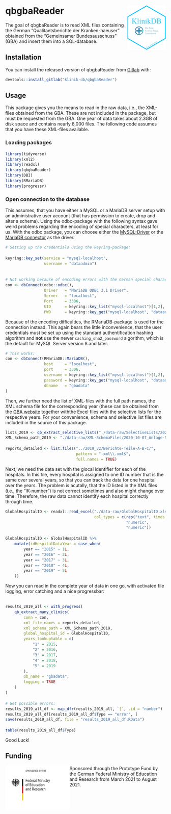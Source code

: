 
<!-- README.md is generated from README.Rmd. Please edit that file -->

# qbgbaReader <img src='man/figures/logo.png' align="right" height="139" />

<!-- badges: start -->
<!-- badges: end -->

The goal of qbgbaReader is to read XML files containing the German
“Qualitaetsberichte der Kranken-haeuser” obtained from the “Gemeinsamer
Bundesausschuss” (GBA) and insert them into a SQL-database.

## Installation

You can install the released version of qbgbaReader from
[Gitlab](https://gitlab.com/klinik-db/qbgbaReader) with:

``` r
devtools::install_gitlab("klinik-db/qbgbaReader")
```

## Usage

This package gives you the means to read in the raw data, i.e., the
XML-files obtained from the GBA. These are not included in the package,
but must be requested from the GBA. One year of data takes about 2.3GB
of disk space and contains nearly 8,000 files. The following code
assumes that you have these XML-files available.

### Loading packages

``` r
library(tidyverse)
library(xml2)
library(readxl)
library(qbgbaReader)
library(DBI)
library(RMariaDB)
library(progressr)
```

### Open connection to the database

This assumes, that you have either a MySQL or a MariaDB server setup
with an administrative user account (that has permission to create, drop
and alter a schema). Using the odbc-package with the following syntax
gave weird problems regarding the encoding of special characters, at
least for us. With the odbc package, you can choose either the
[MySQL-Driver](https://dev.mysql.com/downloads/connector/odbc/) or the
[MariaDB connector](https://mariadb.com/downloads/#connectors) as the
driver.

``` r
# Setting up the credentials using the keyring-package:

keyring::key_set(service = "mysql-localhost",
                 username = "dataadmin")


# Not working because of encoding errors with the German special characters:
con <- dbConnect(odbc::odbc(),
                 Driver   = "MariaDB ODBC 3.1 Driver",
                 Server   = "localhost",
                 Port     = 3306,
                 UID      = keyring::key_list("mysql-localhost")[1,2],
                 PWD      = keyring::key_get("mysql-localhost", "dataadmin"))
```

Because of the encoding difficulties, the RMariaDB-package is used for
the connection instead. This again bears the little inconvenience, that
the user credentials must be set up using the standard authentification
hashing algorithm and **not** use the newer `caching_sha2_password`
algorithm, which is the default for MySQL Server version 8 and later.

``` r
# This works:
con <- dbConnect(RMariaDB::MariaDB(),
                 host     = "localhost",
                 port     = 3306,
                 username = keyring::key_list("mysql-localhost")[1,2],
                 password = keyring::key_get("mysql-localhost", "dataadmin"),
                 dbname   = "gbadata"
)
```

Then, we further need the list of XML-files with the full path names,
the XML schema file for the corresponding year (these can be obtained
from the [GBA
website](https://www.g-ba.de/themen/qualitaetssicherung/datenerhebung-zur-qualitaetssicherung/datenerhebung-qualitaetsbericht/servicedateien/)
together withthe Excel files with the selective lists for the respective
years. For your convenience, schema and selective list files are
included in the source of this package.

``` r
lists_2019 <- qb_extract_selective_lists("./data-raw/SelectiveLists/2020-04-01_Anlage-4_Qb-R_Auswahllisten_BJ-2019.xlsx")
XML_Schema_path_2019 <- "./data-raw/XML-SchemaFiles/2020-10-07_Anlage-5_XML_Schema-BJ-2019.xsd"

reports_detailed <- list.files("../2019_v2/Berichte-Teile-A-B-C/", 
                               pattern = "-xml\\.xml$", 
                               full.names = TRUE)
```

Next, we need the data set with the glocal identifier for each of the
hospitals. In this file, every hospital is assigned to one ID number
that is the same over several years, so that you can track the data for
one hospital over the years. The problem is acutally, that the ID listed
in the XML files (i.e., the “IK-number”) is not correct sometimes and
also might change over time. Therefore, the raw data cannot identify
each hospital correctly through time.

``` r
GlobalHospitalID <- readxl::read_excel("./data-raw/GlobalHospitalID.xlsx",
                                       col_types = c(rep("text", times = 9),
                                                     "numeric",
                                                     "numeric"))

GlobalHospitalID <- GlobalHospitalID %>%
    mutate(idHospitalDataYear = case_when(
        year == "2015" ~ 1L,
        year == "2016" ~ 2L,
        year == "2017" ~ 3L,
        year == "2018" ~ 4L,
        year == "2019" ~ 5L
    ))
```

Now you can read in the complete year of data in one go, with activated
file logging, error catching and a nice progressbar:

``` r

results_2019_all <- with_progress(
    qb_extract_many_clinics(
        conn = con,
        xml_file_names = reports_detailed,
        xml_schema_path = XML_Schema_path_2019,
        global_hospital_id = GlobalHospitalID,
        years_lookuptable = c(
            "1" = 2015,
            "2" = 2016,
            "3" = 2017,
            "4" = 2018,
            "5" = 2019
        ),
        db_name = "gbadata",
        logging = TRUE
    )
)

# Get possible errors:
results_2019_all_df <- map_dfr(results_2019_all, `[`, .id = "number")
results_2019_all_df[results_2019_all_df$Type == "error", ]
save(results_2019_all_df, file = "results_2019_all_df.RData")

table(results_2019_all_df$Type)
```

Good Luck!

## Funding

<a href='https://klinik-db.de'><img src='man/figures/BMBF_eng.png' align="left" height="139" /></a>

Sponsored through the Prototype Fund by the German Federal Ministry of
Education and Research from March 2021 to August 2021.
